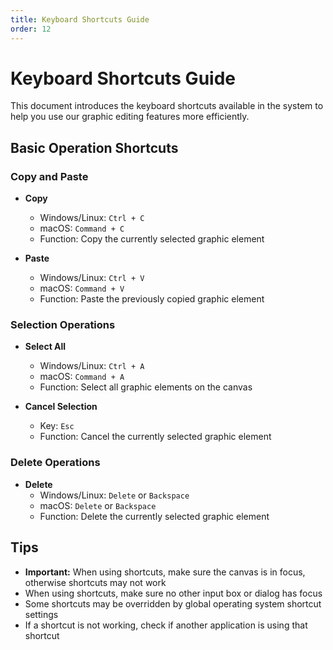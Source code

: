 ```yaml
---
title: Keyboard Shortcuts Guide
order: 12
---
```


# Keyboard Shortcuts Guide

This document introduces the keyboard shortcuts available in the system to help you use our graphic editing features more efficiently.

## Basic Operation Shortcuts

### Copy and Paste
- **Copy**
  - Windows/Linux: `Ctrl + C`
  - macOS: `Command + C`
  - Function: Copy the currently selected graphic element

- **Paste**
  - Windows/Linux: `Ctrl + V`
  - macOS: `Command + V`
  - Function: Paste the previously copied graphic element

### Selection Operations
- **Select All**
  - Windows/Linux: `Ctrl + A`
  - macOS: `Command + A`
  - Function: Select all graphic elements on the canvas

- **Cancel Selection**
  - Key: `Esc`
  - Function: Cancel the currently selected graphic element

### Delete Operations
- **Delete**
  - Windows/Linux: `Delete` or `Backspace`
  - macOS: `Delete` or `Backspace`
  - Function: Delete the currently selected graphic element

## Tips
- **Important:** When using shortcuts, make sure the canvas is in focus, otherwise shortcuts may not work
- When using shortcuts, make sure no other input box or dialog has focus
- Some shortcuts may be overridden by global operating system shortcut settings
- If a shortcut is not working, check if another application is using that shortcut 
